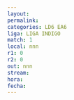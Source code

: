 ```yaml
---
layout: 
permalink: 
categories: LD6 EA6
liga: LIGA INDIGO
match: 1
local: nnn
r1: 0
r2: 0
out: nnn
stream: 
hora: 
fecha:
---
```

